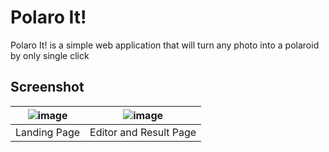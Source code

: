 # Polaro It!

Polaro It! is a simple web application that will turn any photo into a polaroid by only single click

## Screenshot
| ![image](https://github.com/user-attachments/assets/b5db48e9-bb4f-4a76-aa6d-9b498cf8ecab)     |   ![image](https://github.com/user-attachments/assets/336f7990-6f60-4e86-80c9-123c29f10924)   |
| ------------- | ------------- |
| Landing Page | Editor and Result Page |

